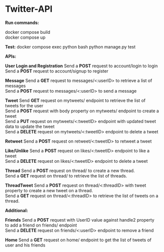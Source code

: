 # Twitter-API


**Run commands:**

docker compose build <br/>
docker compose up

**Test:**
docker compose exec python bash
python manage.py test

**APIs:**

**User Login and Registration**
Send a **POST** request to account/login to login
Send a **POST** request to account/signup to register

**Message**
Send a **GET** request to messages/<:userID> to retrieve a list
of messages <br/>
Send a **POST** request to messages/<:userID> to send a message

**Tweet**
Send **GET** request on mytweets/ endpoint to 
retrieve the list of tweets for the user <br/>
Send a **POST** request with body property on mytweets/ endpoint to 
create a tweet <br/>
Send a **PUT** request on mytweets/<:tweetID> endpoint with
updated tweet data to update the tweet <br/>
Send a **DELETE** request on mytweets/<:tweetID> endpoint to
delete a tweet

**Retweet**
Send a **POST** request on retweet/<:tweetID>
to retweet a tweet

**Like/Unlike**
Send a **POST** request on likes/<:tweetID> endpoint
to like a tweet <br/>
Send a **DELETE** request on likes/<:tweetID> endpoint
to delete a tweet

**Thread**
Send a **POST** request on thread/ to create
a new thread.<br/>
Send a **GET** request on thread/ to retrieve the 
list of threads.

**ThreadTweet**
 Send a **POST** request on thread/<:threadID> with 
 tweet property to create a new tweet on a thread.<br/>
 Send a **GET** request on thread/<:threadID> to
 retrieve the list of tweets on a thread.

**Additional:**

**Friends**
Send a **POST** request with UserID value against handle2 property
to add a friend on friends/ endpoint <br/>
Send a **DELETE** request on friends/<:userID> endpoint 
to remove a friend

**Home**
Send a **GET** request on home/ endpoint
to get the list of tweets of user and his friends






    
